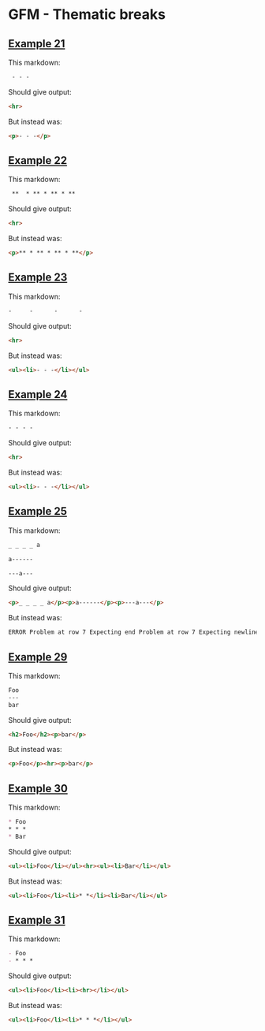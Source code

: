 # GFM - Thematic breaks

## [Example 21](https://spec.commonmark.org/0.29/#example-21)

This markdown:

````````````markdown
 - - -

````````````

Should give output:

````````````html
<hr>
````````````

But instead was:

````````````html
<p>- - -</p>
````````````
## [Example 22](https://spec.commonmark.org/0.29/#example-22)

This markdown:

````````````markdown
 **  * ** * ** * **

````````````

Should give output:

````````````html
<hr>
````````````

But instead was:

````````````html
<p>** * ** * ** * **</p>
````````````
## [Example 23](https://spec.commonmark.org/0.29/#example-23)

This markdown:

````````````markdown
-     -      -      -

````````````

Should give output:

````````````html
<hr>
````````````

But instead was:

````````````html
<ul><li>- - -</li></ul>
````````````
## [Example 24](https://spec.commonmark.org/0.29/#example-24)

This markdown:

````````````markdown
- - - -    

````````````

Should give output:

````````````html
<hr>
````````````

But instead was:

````````````html
<ul><li>- - -</li></ul>
````````````
## [Example 25](https://spec.commonmark.org/0.29/#example-25)

This markdown:

````````````markdown
_ _ _ _ a

a------

---a---

````````````

Should give output:

````````````html
<p>_ _ _ _ a</p><p>a------</p><p>---a---</p>
````````````

But instead was:

````````````html
ERROR Problem at row 7 Expecting end Problem at row 7 Expecting newline
````````````
## [Example 29](https://spec.commonmark.org/0.29/#example-29)

This markdown:

````````````markdown
Foo
---
bar

````````````

Should give output:

````````````html
<h2>Foo</h2><p>bar</p>
````````````

But instead was:

````````````html
<p>Foo</p><hr><p>bar</p>
````````````
## [Example 30](https://spec.commonmark.org/0.29/#example-30)

This markdown:

````````````markdown
* Foo
* * *
* Bar

````````````

Should give output:

````````````html
<ul><li>Foo</li></ul><hr><ul><li>Bar</li></ul>
````````````

But instead was:

````````````html
<ul><li>Foo</li><li>* *</li><li>Bar</li></ul>
````````````
## [Example 31](https://spec.commonmark.org/0.29/#example-31)

This markdown:

````````````markdown
- Foo
- * * *

````````````

Should give output:

````````````html
<ul><li>Foo</li><li><hr></li></ul>
````````````

But instead was:

````````````html
<ul><li>Foo</li><li>* * *</li></ul>
````````````
